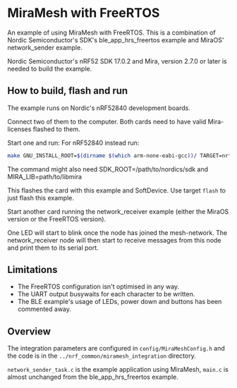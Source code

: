 # MiraMesh with FreeRTOS

An example of using MiraMesh with FreeRTOS.
This is a combination of Nordic Semiconductor's SDK's ble_app_hrs_freertos example
and MiraOS' network_sender example.

Nordic Semiconductor's nRF52 SDK 17.0.2 and Mira, version 2.7.0 or later is needed
to build the example.

## How to build, flash and run

The example runs on Nordic's nRF52840 development boards.

Connect two of them to the computer. Both cards need to have valid
Mira-licenses flashed to them.

Start one and run:
For nRF52840 instead run:
```sh
make GNU_INSTALL_ROOT=$(dirname $(which arm-none-eabi-gcc))/ TARGET=nrf52840 flash-with-sd
```

The command might also need SDK_ROOT=/path/to/nordics/sdk and MIRA_LIB=path/to/libmira

This flashes the card with this example and SoftDevice.
Use target `flash` to just flash this example.

Start another card running the network_receiver example (either the MiraOS version or the FreeRTOS version).

One LED will start to blink once the node has joined the mesh-network.
The network_receiver node will then start to receive messages from this node and print
them to its serial port.


## Limitations

* The FreeRTOS configuration isn't optimised in any way.
* The UART output busywaits for each character to be written.
* The BLE example's usage of LEDs, power down and buttons has been commented away.

## Overview

The integration parameters are configured in `config/MiraMeshConfig.h`
and the code is in the `../nrf_common/miramesh_integration` directory.

`network_sender_task.c` is the example application using MiraMesh, `main.c` is almost
unchanged from the ble_app_hrs_freertos example.
